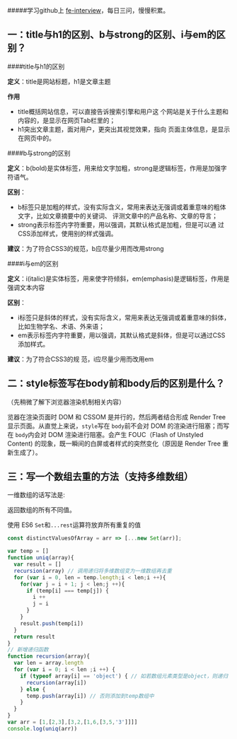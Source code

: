 #####学习github上 [fe-interview](https://github.com/haizlin/fe-interview)，每日三问，慢慢积累。

## 一：title与h1的区别、b与strong的区别、i与em的区别？

####title与h1的区别

**定义**：title是网站标题，h1是文章主题

**作用**

- title概括网站信息，可以直接告诉搜索引擎和用户这 个网站是关于什么主题和内容的，是显示在网页Tab栏里的；
- h1突出文章主题，面对用户，更突出其视觉效果，指向 页面主体信息，是显示在网页中的。

####b与strong的区别

**定义**：b(bold)是实体标签，用来给文字加粗，strong是逻辑标签，作用是加强字符语气。

**区别**：

- b标签只是加粗的样式，没有实际含义，常用来表达无强调或着重意味的粗体文字，比如文章摘要中的关键词、 评测文章中的产品名称、文章的导言；
- strong表示标签内字符重要，用以强调，其默认格式是加粗，但是可以通 过CSS添加样式，使用别的样式强调。

**建议**：为了符合CSS3的规范，b应尽量少用而改用strong

####i与em的区别

**定义**：i(italic)是实体标签，用来使字符倾斜，em(emphasis)是逻辑标签，作用是强调文本内容

**区别**：

- i标签只是斜体的样式，没有实际含义，常用来表达无强调或着重意味的斜体，比如生物学名、术语、外来语；
- em表示标签内字符重要，用以强调，其默认格式是斜体，但是可以通过CSS添加样式。

**建议**：为了符合CSS3的规 范，i应尽量少用而改用em



## 二：style标签写在body前和body后的区别是什么？

（先稍微了解下浏览器渲染机制相关内容）

览器在渲染页面时 DOM 和 CSSOM 是并行的，然后两者结合形成 Render Tree 显示页面。从直觉上来说，`style`写在 `body`前不会对 DOM 的渲染进行阻塞；而写在 `body`内会对 DOM 渲染进行阻塞。会产生 FOUC（Flash of Unstyled Content) 的现象，既一瞬间的白屏或者样式的突然变化（原因是 Render Tree 重新生成了）。



## 三：写一个数组去重的方法（支持多维数组）

一维数组的话写法是:

返回数组的所有不同值。

使用 ES6 `Set`和`...rest`运算符放弃所有重复的值

```js
const distinctValuesOfArray = arr => [...new Set(arr)];
```



```js
var temp = []
function uniq(array){
  var result = []
  recursion(array) // 调用递归将多维数组变为一维数组再去重
  for (var i = 0, len = temp.length;i < len;i ++){
    for(var j = i + 1; j < len;j ++){
      if (temp[i] === temp[j]) {
        i ++
        j = i
      }
    }
    result.push(temp[i])
  }
  return result
}
// 新增递归函数
function recursion(array){
  var len = array.length
  for (var i = 0; i < len ;i ++) {
    if (typeof array[i] == 'object') { // 如若数组元素类型是object，则递归
      recursion(array[i])
    } else {
      temp.push(array[i]) // 否则添加到temp数组中
    }
  }
}
var arr = [1,[2,3],[3,2,[1,6,[3,5,'3']]]]
console.log(uniq(arr))
```